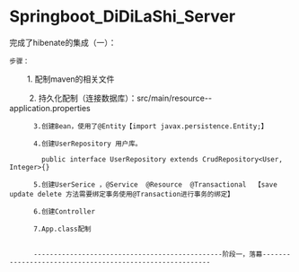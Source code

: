 # Springboot_DiDiLaShi_Server
  完成了hibenate的集成（一）：  
  
    步骤：  
    
          1. 配制maven的相关文件     
          
          2. 持久化配制（连接数据库）：src/main/resource--application.properties     
          
          3.创建Bean，使用了@Entity【import javax.persistence.Entity;】  
          
          4.创建UserRepository 用户库。  
          
            public interface UserRepository extends CrudRepository<User, Integer>{}  
            
          5.创建UserSerice ，@Service  @Resource  @Transactional  【save update delete 方法需要绑定事务使用@Transaction进行事务的绑定】  
          
          6.创建Controller   
          
          7.App.class配制   
          
          
          -----------------------------------------------阶段一，落幕---------------------------------------------------------
